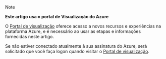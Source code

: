 
> [!NOTE]
> **Este artigo usa o portal de Visualização do Azure**
> 
> O [Portal de visualização](https://portal.azure.com/) oferece acesso a novos recursos e experiências na plataforma Azure, e é necessário ao usar as etapas e informações fornecidas neste artigo.
> 
> Se não estiver conectado atualmente à sua assinatura do Azure, será solicitado que você faça logon quando visitar o [Portal de visualização](https://portal.azure.com/).
> 
> 



<!--HONumber=Jan17_HO3-->


